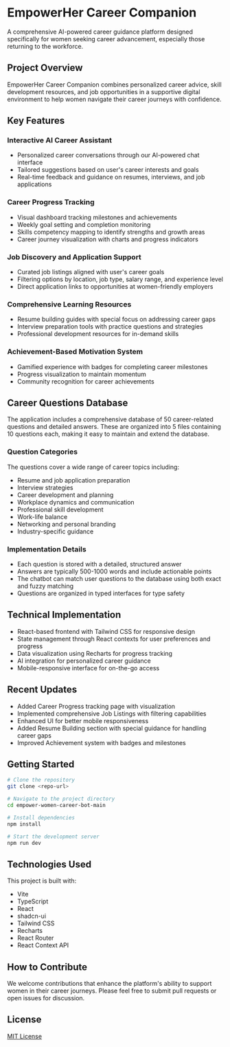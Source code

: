 # EmpowerHer Career Companion

A comprehensive AI-powered career guidance platform designed specifically for women seeking career advancement, especially those returning to the workforce.

## Project Overview

EmpowerHer Career Companion combines personalized career advice, skill development resources, and job opportunities in a supportive digital environment to help women navigate their career journeys with confidence.

## Key Features

### Interactive AI Career Assistant
- Personalized career conversations through our AI-powered chat interface
- Tailored suggestions based on user's career interests and goals
- Real-time feedback and guidance on resumes, interviews, and job applications

### Career Progress Tracking
- Visual dashboard tracking milestones and achievements
- Weekly goal setting and completion monitoring
- Skills competency mapping to identify strengths and growth areas
- Career journey visualization with charts and progress indicators

### Job Discovery and Application Support
- Curated job listings aligned with user's career goals
- Filtering options by location, job type, salary range, and experience level
- Direct application links to opportunities at women-friendly employers

### Comprehensive Learning Resources
- Resume building guides with special focus on addressing career gaps
- Interview preparation tools with practice questions and strategies
- Professional development resources for in-demand skills

### Achievement-Based Motivation System
- Gamified experience with badges for completing career milestones
- Progress visualization to maintain momentum
- Community recognition for career achievements

## Career Questions Database

The application includes a comprehensive database of 50 career-related questions and detailed answers. These are organized into 5 files containing 10 questions each, making it easy to maintain and extend the database.

### Question Categories

The questions cover a wide range of career topics including:

- Resume and job application preparation
- Interview strategies
- Career development and planning
- Workplace dynamics and communication
- Professional skill development
- Work-life balance
- Networking and personal branding
- Industry-specific guidance

### Implementation Details

- Each question is stored with a detailed, structured answer
- Answers are typically 500-1000 words and include actionable points
- The chatbot can match user questions to the database using both exact and fuzzy matching
- Questions are organized in typed interfaces for type safety

## Technical Implementation
- React-based frontend with Tailwind CSS for responsive design
- State management through React contexts for user preferences and progress
- Data visualization using Recharts for progress tracking
- AI integration for personalized career guidance
- Mobile-responsive interface for on-the-go access

## Recent Updates
- Added Career Progress tracking page with visualization
- Implemented comprehensive Job Listings with filtering capabilities
- Enhanced UI for better mobile responsiveness
- Added Resume Building section with special guidance for handling career gaps
- Improved Achievement system with badges and milestones

## Getting Started

```sh
# Clone the repository
git clone <repo-url>

# Navigate to the project directory
cd empower-women-career-bot-main

# Install dependencies
npm install

# Start the development server
npm run dev
```

## Technologies Used

This project is built with:

- Vite
- TypeScript
- React
- shadcn-ui
- Tailwind CSS
- Recharts
- React Router
- React Context API

## How to Contribute

We welcome contributions that enhance the platform's ability to support women in their career journeys. Please feel free to submit pull requests or open issues for discussion.

## License

[MIT License](LICENSE)
